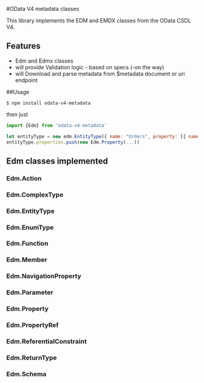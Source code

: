 #OData V4 metadata classes

This library implements the EDM and EMDX classes from the OData CSDL V4. 


## Features
- Edm and Edmx classes
- will provide Validation logic - based on specs (-on the way)
- will Download and parse metadata from $metadata document or uri endpoint

##Usage

```
$ npm install odata-v4-metadata
```

then just

```javascript
import {Edm} from 'odata-v4-metadata'

let entityType = new edm.EntityType({ name: "Orders", property: [{ name:"OrderID", type:edm.Integer}]
entityType.properties.push(new Edm.Property(...))
```

## Edm classes implemented

### Edm.Action

### Edm.ComplexType

### Edm.EntityType

### Edm.EnumType

### Edm.Function

### Edm.Member

### Edm.NavigationProperty

### Edm.Parameter

### Edm.Property

### Edm.PropertyRef

### Edm.ReferentialConstraint

### Edm.ReturnType

### Edm.Schema

